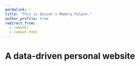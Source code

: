 ```yaml
---
permalink: /
title: "This is Quixon's Memory Palace."
author_profile: true
redirect_from:
  - /about/
  - /about.html
---
```


# A data-driven personal website
